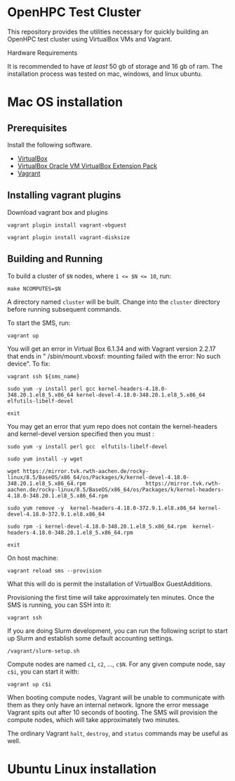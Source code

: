 # OpenHPC Test Cluster

This repository provides the utilities necessary for quickly building an OpenHPC
test cluster using VirtualBox VMs and Vagrant.

Hardware Requirements 

   It is recommended to have _at least_ 50 gb of storage and 16 gb of ram. The installation process was tested on mac, windows, and linux ubuntu. 


# Mac OS installation 

## Prerequisites 

Install the following software.

- [VirtualBox](https://www.virtualbox.org/wiki/Downloads)
- [VirtualBox Oracle VM VirtualBox Extension Pack](https://www.virtualbox.org/wiki/Downloads)
- [Vagrant](https://www.vagrantup.com/)

## Installing vagrant plugins 

Download vagrant box and plugins 

    vagrant plugin install vagrant-vbguest 
    
    vagrant plugin install vagrant-disksize

## Building and Running

To build a cluster of `$N` nodes, where `1 <= $N <= 10`, run:

    make NCOMPUTES=$N

A directory named `cluster` will be built. Change into the `cluster` directory
before running subsequent commands.

To start the SMS, run:

    vagrant up
   
You will get an error in Virtual Box 6.1.34 and with Vagrant version 2.2.17 that ends in "
/sbin/mount.vboxsf: mounting failed with the error: No such device". To fix: 

    vagrant ssh ${sms_name} 
    
    sudo yum -y install perl gcc kernel-headers-4.18.0-348.20.1.el8_5.x86_64 kernel-devel-4.18.0-348.20.1.el8_5.x86_64 elfutils-libelf-devel
    
    exit
    
You may get an error that yum repo does not contain the kernel-headers and kernel-devel version specified then you must :

    sudo yum -y install perl gcc  elfutils-libelf-devel

    sudo yum install -y wget 
   
    wget https://mirror.tvk.rwth-aachen.de/rocky-linux/8.5/BaseOS/x86_64/os/Packages/k/kernel-devel-4.18.0-348.20.1.el8_5.x86_64.rpm                   https://mirror.tvk.rwth-aachen.de/rocky-linux/8.5/BaseOS/x86_64/os/Packages/k/kernel-headers-4.18.0-348.20.1.el8_5.x86_64.rpm
   
    sudo yum remove -y  kernel-headers-4.18.0-372.9.1.el8.x86_64 kernel-devel-4.18.0-372.9.1.el8.x86_64 
   
    sudo rpm -i kernel-devel-4.18.0-348.20.1.el8_5.x86_64.rpm  kernel-headers-4.18.0-348.20.1.el8_5.x86_64.rpm
   
    exit
    
On host machine:
    
    vagrant reload sms --provision
    
What this will do is permit the installation of VirtualBox GuestAdditions. 

Provisioning the first time will take approximately ten minutes. Once the SMS is
running, you can SSH into it:

    vagrant ssh

If you are doing Slurm development, you can run the following script to start up
Slurm and establish some default accounting settings.

    /vagrant/slurm-setup.sh

Compute nodes are named `c1`, `c2`, ..., `c$N`. For any given compute node, say
`c$i`, you can start it with:

    vagrant up c$i

When booting compute nodes, Vagrant will be unable to communicate with them as
they only have an internal network. Ignore the error message Vagrant spits out
after 10 seconds of booting. The SMS will provision the compute nodes, which
will take approximately two minutes.

The ordinary Vagrant `halt`, `destroy`, and `status` commands may be useful as
well.

# Ubuntu Linux installation 
